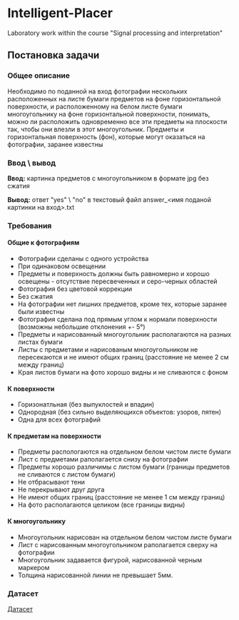 # Intelligent-Placer
Laboratory work within the course "Signal processing and interpretation"


## Постановка задачи
### Общее описание
Необходимо по поданной на вход фотографии нескольких расположенных на листе бумаги предметов на фоне горизонтальной поверхности, и расположенному на белом листе бумаги многоугольнику на фоне горизонтальной поверхности, понимать, можно ли расположить одновременно все эти предметы на плоскости так, чтобы они влезли в этот многоугольник. Предметы и горизонтальная поверхность (фон), которые могут оказаться на фотографии, заранее известны

### Ввод \ вывод

**Ввод:** картинка предметов с многоугольником в формате jpg без сжатия

**Вывод:** ответ "yes" \ "no" в текстовый файл answer_<имя поданой картинки на вход>.txt


### Требования
#### Общие к фотографиям
- Фотографии сделаны с одного устройства
- При одинаковом освещении
- Предметы и поверхность должны быть равномерно и хорошо освещены - отсутствие пересвеченных и серо-черных областей
- Фотография без цветовой коррекции
- Без сжатия
- На фотографии нет лишних предметов, кроме тех, которые заранее были известны
- Фотография сделана под прямым углом к нормали поверхности (возможны небольшие отклонения +- 5°)
- Предметы и нарисованный многоугольник располагаются на разных листах бумаги
- Листы с предметами и нарисованым многоугольником не пересекаются и не имеют общих границ (расстояние не менее 2 см между границ)
- Края листов бумаги на фото хорошо видны и не сливаются с фоном


#### К поверхности
- Горизонатльная (без выпуклостей и впадин)
- Однородная (без сильно выделяющихся объектов: узоров, пятен)
- Одна для всех фотографий


#### К предметам на поверхности
- Предметы распологаются на отдельном белом чистом листе бумаги
- Лист с предметами раполагается снизу на фотографии
- Предметы хорошо различимы с листом бумаги (границы предметов не сливаются с листом бумаги)
- Не отбрасывают тени
- Не перекрывают друг друга
- Не имеют общих границ (расстояние не менее 1 см между границ)
- На фото располагаются целиком (все границы видны)


#### К многоугольнику
- Многоугольник нарисован на отдельном белом чистом листе бумаги
- Лист с нарисованным многоугольником раполагается сверху на фотографии
- Многоугольник задавается фигурой, нарисованной черным маркером
- Толщина нарисованной линии не превышает 5мм.

### Датасет
[Датасет](https://drive.google.com/drive/folders/1tJ5O16u1zSXOTFghZGYCDElBW5bynx61?usp=sharing)
